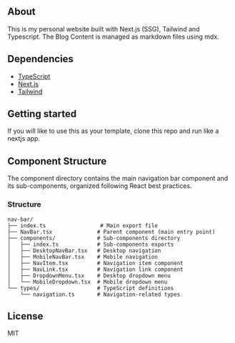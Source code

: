 ## About

This is my personal website built with Next.js (SSG), Tailwind and Typescript. The Blog Content is managed as markdown files using mdx.

## Dependencies

- [TypeScript](https://www.typescriptlang.org/)
- [Next.js](https://nextjs.org/)
- [Tailwind](https://tailwindcss.com/)

## Getting started

If you will like to use this as your template, clone this repo and run like a nextjs app.


## Component Structure
The component directory contains the main navigation bar component and its sub-components, organized following React best practices.

### Structure

```
nav-bar/
├── index.ts                 # Main export file
├── NavBar.tsx              # Parent component (main entry point)
├── components/             # Sub-components directory
│   ├── index.ts            # Sub-components exports
│   ├── DesktopNavBar.tsx   # Desktop navigation
│   ├── MobileNavBar.tsx    # Mobile navigation
│   ├── NavItem.tsx         # Navigation item component
│   ├── NavLink.tsx         # Navigation link component
│   ├── DropdownMenu.tsx    # Desktop dropdown menu
│   └── MobileDropdown.tsx  # Mobile dropdown menu
└── types/                  # TypeScript definitions
    └── navigation.ts       # Navigation-related types
```

## License

MIT
